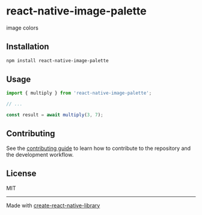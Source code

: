 # react-native-image-palette

image colors

## Installation

```sh
npm install react-native-image-palette
```

## Usage

```js
import { multiply } from 'react-native-image-palette';

// ...

const result = await multiply(3, 7);
```

## Contributing

See the [contributing guide](CONTRIBUTING.md) to learn how to contribute to the repository and the development workflow.

## License

MIT

---

Made with [create-react-native-library](https://github.com/callstack/react-native-builder-bob)
